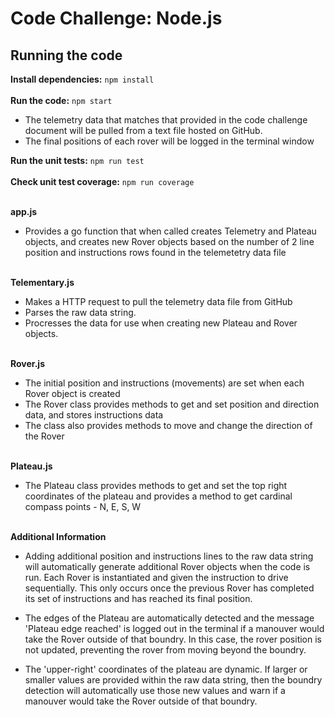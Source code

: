 # Code Challenge: Node.js #

## Running the code ##

**Install dependencies:** `npm install`
\
\
**Run the code:** `npm start`

- The telemetry data that matches that provided in the code challenge document will be pulled from a text file hosted on GitHub.
- The final positions of each rover will be logged in the terminal window

**Run the unit tests:** `npm run test`
\
\
**Check unit test coverage:** `npm run coverage`

\
**app.js**

- Provides a go function that when called creates Telemetry and Plateau objects, and creates new Rover objects based on the number of 2 line position and instructions rows found in the telemetetry data file


\
**Telementary.js**

- Makes a HTTP request to pull the telemetry data file from GitHub 
- Parses the raw data string.
- Procresses the data for use when creating new Plateau and Rover objects.

\
**Rover.js**

- The initial position and instructions (movements) are set when each Rover object is created
- The Rover class provides methods to get and set position and direction data, and stores instructions data
- The class also provides methods to move and change the direction of the Rover

\
**Plateau.js**

- The Plateau class provides methods to get and set the top right coordinates of the plateau and provides a method to get cardinal compass points - N, E, S, W

\
**Additional Information**

- Adding additional position and instructions lines to the raw data string will automatically generate additional Rover objects when the code is run. Each Rover is instantiated and given the instruction to drive sequentially. This only occurs once the previous Rover has completed its set of instructions and has reached its final position.

- The edges of the Plateau are automatically detected and the message 'Plateau edge reached' is logged out in the terminal if a manouver would take the Rover outside of that boundry. In this case, the rover position is not updated, preventing the rover from moving beyond the boundry.

- The 'upper-right' coordinates of the plateau are dynamic. If larger or smaller values are provided within the raw data string, then the boundry detection will automatically use those new values and warn if a manouver would take the Rover outside of that boundry.
